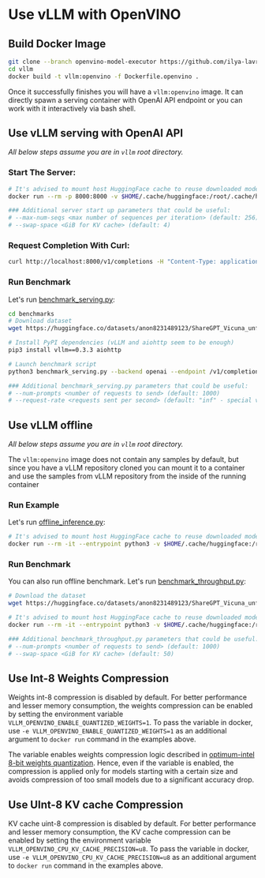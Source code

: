 # Use vLLM with OpenVINO

## Build Docker Image

```bash
git clone --branch openvino-model-executor https://github.com/ilya-lavrenov/vllm.git
cd vllm
docker build -t vllm:openvino -f Dockerfile.openvino .
```

Once it successfully finishes you will have a `vllm:openvino` image. It can directly spawn a serving container with OpenAI API endpoint or you can work with it interactively via bash shell.

## Use vLLM serving with OpenAI API

_All below steps assume you are in `vllm` root directory._

### Start The Server:

```bash
# It's advised to mount host HuggingFace cache to reuse downloaded models between the runs.
docker run --rm -p 8000:8000 -v $HOME/.cache/huggingface:/root/.cache/huggingface vllm:openvino --model meta-llama/Llama-2-7b-hf --port 8000 --disable-log-requests --swap-space 50

### Additional server start up parameters that could be useful:
# --max-num-seqs <max number of sequences per iteration> (default: 256)
# --swap-space <GiB for KV cache> (default: 4)
```

### Request Completion With Curl:

```bash
curl http://localhost:8000/v1/completions -H "Content-Type: application/json" -d '{"model":"meta-llama/Llama-2-7b-hf", "prompt": "What is the key advantage of Openvino framework","max_tokens": 300, "temperature": 0.7}'
```

### Run Benchmark

Let's run [benchmark_serving.py](https://github.com/ilya-lavrenov/vllm/blob/openvino-model-executor/benchmarks/benchmark_serving.py):

```bash
cd benchmarks
# Download dataset
wget https://huggingface.co/datasets/anon8231489123/ShareGPT_Vicuna_unfiltered/resolve/main/ShareGPT_V3_unfiltered_cleaned_split.json

# Install PyPI dependencies (vLLM and aiohttp seem to be enough)
pip3 install vllm==0.3.3 aiohttp

# Launch benchmark script
python3 benchmark_serving.py --backend openai --endpoint /v1/completions --port 8000 --model meta-llama/Llama-2-7b-hf --dataset ShareGPT_V3_unfiltered_cleaned_split.json

### Additional benchmark_serving.py parameters that could be useful:
# --num-prompts <number of requests to send> (default: 1000)
# --request-rate <requests sent per second> (default: "inf" - special value "inf" means we send all n requests at once)
```


## Use vLLM offline

_All below steps assume you are in `vllm` root directory._

The `vllm:openvino` image does not contain any samples by default, but since you have a vLLM repository cloned you can mount it to a container and use the samples from vLLM repository from the inside of the running container

### Run Example

Let's run [offline_inference.py](https://github.com/ilya-lavrenov/vllm/blob/openvino-model-executor/examples/offline_inference.py):

```bash
# It's advised to mount host HuggingFace cache to reuse downloaded models between the runs.
docker run --rm -it --entrypoint python3 -v $HOME/.cache/huggingface:/root/.cache/huggingface -v $PWD:/workspace/vllm vllm:openvino /workspace/vllm/examples/offline_inference.py
```

### Run Benchmark

You can also run offline benchmark. Let's run [benchmark_throughput.py](https://github.com/ilya-lavrenov/vllm/blob/openvino-model-executor/benchmarks/benchmark_throughput.py):

```bash
# Download the dataset
wget https://huggingface.co/datasets/anon8231489123/ShareGPT_Vicuna_unfiltered/resolve/main/ShareGPT_V3_unfiltered_cleaned_split.json

# It's advised to mount host HuggingFace cache to reuse downloaded models between the runs.
docker run --rm -it --entrypoint python3 -v $HOME/.cache/huggingface:/root/.cache/huggingface -v $PWD:/workspace/vllm vllm:openvino /workspace/vllm/benchmarks/benchmark_throughput.py --model meta-llama/Llama-2-7b-hf --dataset /workspace/vllm/ShareGPT_V3_unfiltered_cleaned_split.json --device auto

### Additional benchmark_throughput.py parameters that could be useful:
# --num-prompts <number of requests to send> (default: 1000)
# --swap-space <GiB for KV cache> (default: 50)
```

## Use Int-8 Weights Compression

Weights int-8 compression is disabled by default. For better performance and lesser memory consumption, the weights compression can be enabled by setting the environment variable `VLLM_OPENVINO_ENABLE_QUANTIZED_WEIGHTS=1`.
To pass the variable in docker, use `-e VLLM_OPENVINO_ENABLE_QUANTIZED_WEIGHTS=1` as an additional argument to `docker run` command in the examples above.

The variable enables weights compression logic described in [optimum-intel 8-bit weights quantization](https://huggingface.co/docs/optimum/intel/optimization_ov#8-bit).
Hence, even if the variable is enabled, the compression is applied only for models starting with a certain size and avoids compression of too small models due to a significant accuracy drop.

## Use UInt-8 KV cache Compression

KV cache uint-8 compression is disabled by default. For better performance and lesser memory consumption, the KV cache compression can be enabled by setting the environment variable `VLLM_OPENVINO_CPU_KV_CACHE_PRECISION=u8`.
To pass the variable in docker, use `-e VLLM_OPENVINO_CPU_KV_CACHE_PRECISION=u8` as an additional argument to `docker run` command in the examples above.